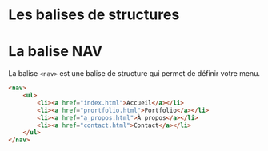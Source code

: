<div w-full h-full>
    <div>
        <h1 w-95 pb-4 text-gradient-html font-mono text-2xl>Les balises de structures</h1>
    </div>
    <h1 text-xl pb-2 text-gradient-html>La balise NAV</h1>
    <p pb-4>
        La balise <code>&lt;nav&gt;</code> est une balise de structure qui permet de définir votre menu.
    </p>

```html
<nav>
	<ul>
		<li><a href="index.html">Accueil</a></li>
		<li><a href="prortfolio.html">Portfolio</a></li>
		<li><a href="a_propos.html">À propos</a></li>
		<li><a href="contact.html">Contact</a></li>
	</ul>
</nav>
```

</div>